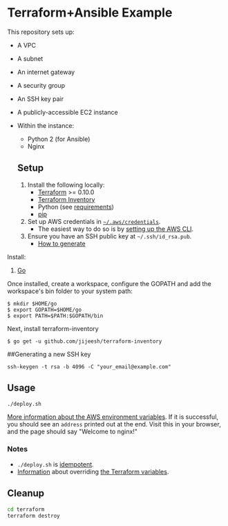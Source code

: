 # Terraform+Ansible Example


This repository sets up:

* A VPC
* A subnet
* An internet gateway
* A security group
* An SSH key pair
* A publicly-accessible EC2 instance
* Within the instance:
   * Python 2 (for Ansible)
   * Nginx

   ## Setup

   1. Install the following locally:
       * [Terraform](https://www.terraform.io/) >= 0.10.0
       * [Terraform Inventory](https://github.com/adammck/terraform-inventory)
       * Python (see [requirements](https://docs.ansible.com/ansible/latest/intro_installation.html#control-machine-requirements))
       * [pip](https://pip.pypa.io/en/stable/installing/)
   1. Set up AWS credentials in [`~/.aws/credentials`](http://docs.aws.amazon.com/cli/latest/userguide/cli-chap-getting-started.html#cli-config-files).
       * The easiest way to do so is by [setting up the AWS CLI](http://docs.aws.amazon.com/cli/latest/userguide/cli-chap-getting-set-up.html).
   1. Ensure you have an SSH public key at `~/.ssh/id_rsa.pub`.
       * [How to generate](https://help.github.com/articles/generating-a-new-ssh-key-and-adding-it-to-the-ssh-agent/)



Install:

1. [Go](https://golang.org/doc/install)

Once installed, create a workspace, configure the GOPATH and add the workspace's bin folder to your system path:
```
$ mkdir $HOME/go
$ export GOPATH=$HOME/go
$ export PATH=$PATH:$GOPATH/bin
```
Next, install terraform-inventory

```
$ go get -u github.com/jijeesh/terraform-inventory
```

##Generating a new SSH key
```
ssh-keygen -t rsa -b 4096 -C "your_email@example.com"
```

## Usage
```
./deploy.sh
```


[More information about the AWS environment variables](https://www.terraform.io/docs/providers/aws/#environment-variables). If it is successful, you should see an `address` printed out at the end. Visit this in your browser, and the page should say "Welcome to nginx!"

### Notes

* `./deploy.sh` is [idempotent](http://stackoverflow.com/questions/1077412/what-is-an-idempotent-operation).
* [Information](https://www.terraform.io/intro/getting-started/variables.html#assigning-variables) about overriding [the Terraform variables](terraform/vars.tf).

## Cleanup

```sh
cd terraform
terraform destroy
```

